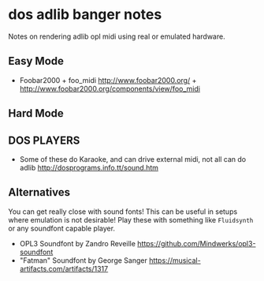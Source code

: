 # dos adlib banger notes
Notes on rendering adlib opl midi using real or emulated hardware.

## Easy Mode
* Foobar2000 + foo_midi http://www.foobar2000.org/ + http://www.foobar2000.org/components/view/foo_midi

## Hard Mode


## DOS PLAYERS
* Some of these do Karaoke, and can drive external midi, not all can do adlib http://dosprograms.info.tt/sound.htm

## Alternatives
You can get really close with sound fonts! This can be useful in setups where emulation is not desirable! Play these with something like `Fluidsynth` or any soundfont capable player.
* OPL3 Soundfont by Zandro Reveille https://github.com/Mindwerks/opl3-soundfont
* "Fatman" Soundfont by George Sanger https://musical-artifacts.com/artifacts/1317
